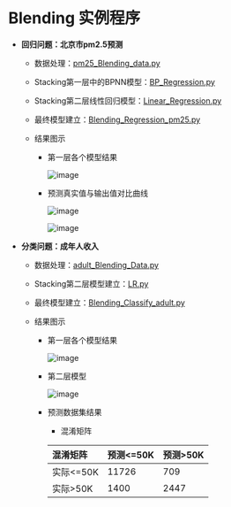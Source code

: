 # Blending 实例程序

  + **回归问题：北京市pm2.5预测**
  
     + 数据处理：[pm25_Blending_data.py](https://github.com/Anfany/Machine-Learning-for-Beginner-by-Python3/blob/master/Blending/pm25_Blending_data.py)
     
     + Stacking第一层中的BPNN模型：[BP_Regression.py](https://github.com/Anfany/Machine-Learning-for-Beginner-by-Python3/blob/master/Blending/BP_Regression.py)
     
     + Stacking第二层线性回归模型：[Linear_Regression.py](https://github.com/Anfany/Machine-Learning-for-Beginner-by-Python3/blob/master/Blending/Linear_Regression.py)
     
     
    + 最终模型建立：[Blending_Regression_pm25.py](https://github.com/Anfany/Machine-Learning-for-Beginner-by-Python3/blob/master/Blending/Blending_Regression_pm25.py)
     
     + 结果图示
     
         * 第一层各个模型结果
       
           ![image](https://github.com/Anfany/Machine-Learning-for-Beginner-by-Python3/blob/master/Blending/Blending_pm25.jpg) 
           
  
        * 预测真实值与输出值对比曲线 
     
           ![image](https://github.com/Anfany/Machine-Learning-for-Beginner-by-Python3/blob/master/Blending/Blending_duibi_公式法.jpg)
         
           ![image](https://github.com/Anfany/Machine-Learning-for-Beginner-by-Python3/blob/master/Blending/Blending_duibi_梯度下降法.jpg) 
  
  + **分类问题：成年人收入**
    
     + 数据处理：[adult_Blending_Data.py](https://github.com/Anfany/Machine-Learning-for-Beginner-by-Python3/blob/master/Blending/adult_Blending_Data.py)
     
     + Stacking第二层模型建立：[LR.py](https://github.com/Anfany/Machine-Learning-for-Beginner-by-Python3/blob/master/Blending/LR.py) 
     
     + 最终模型建立：[Blending_Classify_adult.py](https://github.com/Anfany/Machine-Learning-for-Beginner-by-Python3/blob/master/Blending/Blending_Classify_adult.py)
     
     + 结果图示
     
         * 第一层各个模型结果
       
           ![image](https://github.com/Anfany/Machine-Learning-for-Beginner-by-Python3/blob/master/Blending/Blending_adult.jpg)
           
          * 第二层模型
       
            ![image](https://github.com/Anfany/Machine-Learning-for-Beginner-by-Python3/blob/master/Blending/Blending_duibi.jpg)          
  
        * 预测数据集结果
        
           * 混淆矩阵
   
           |  混淆矩阵 | 预测<=50K | 预测>50K |
           |:-------|:-------|:-------|
           | 实际<=50K |   11726|   709  |
           |  实际>50K |    1400 |   2447  |
